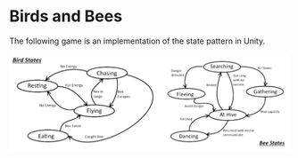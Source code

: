 # Birds and Bees

The following game is an implementation of the state pattern in Unity. <br>

![States](./states.JPG)
